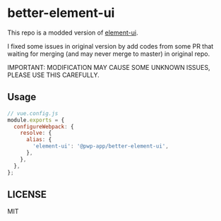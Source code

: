 # better-element-ui

This repo is a modded version of [element-ui](https://github.com/elemefe).

I fixed some issues in original version by add codes from some PR that waiting for merging (and may never merge to master) in original repo.

IMPORTANT: MODIFICATION MAY CAUSE SOME UNKNOWN ISSUES, PLEASE USE THIS CAREFULLY.

## Usage

```js
// vue.config.js
module.exports = {
  configureWebpack: {
    resolve: {
      alias: {
        'element-ui': '@pwp-app/better-element-ui',
      },
    },
  },
};
```

## LICENSE

MIT
